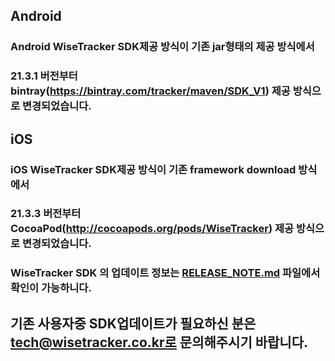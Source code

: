 
## Android
### Android WiseTracker SDK제공 방식이 기존 jar형태의 제공 방식에서 
### 21.3.1 버전부터 bintray(https://bintray.com/tracker/maven/SDK_V1) 제공 방식으로 변경되었습니다.

## iOS
### iOS WiseTracker SDK제공 방식이 기존 framework download 방식에서 
### 21.3.3 버전부터 CocoaPod(http://cocoapods.org/pods/WiseTracker) 제공 방식으로 변경되었습니다. 

### WiseTracker SDK 의 업데이트 정보는 [RELEASE_NOTE.md](./RELEASE_NOTE.md) 파일에서 확인이 가능하니다.

## 기존 사용자중 SDK업데이트가 필요하신 분은 tech@wisetracker.co.kr로 문의해주시기 바랍니다. 
